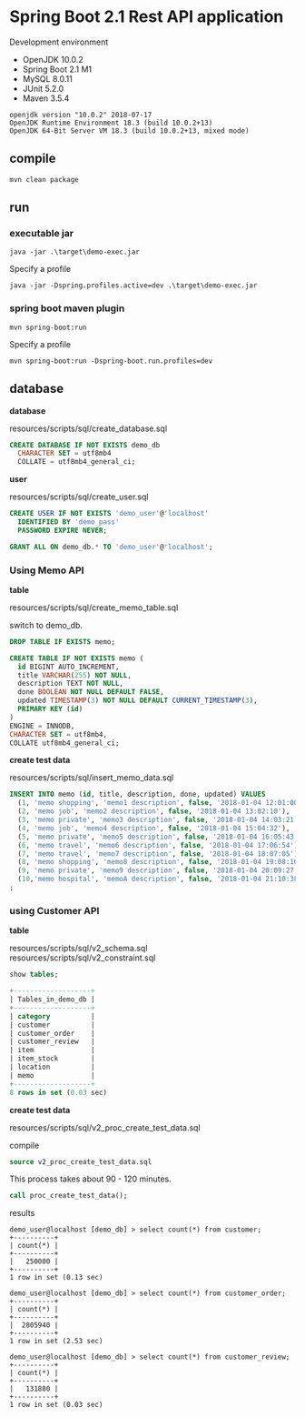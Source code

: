 # Spring Boot 2.1 Rest API application

Development environment

* OpenJDK 10.0.2
* Spring Boot 2.1 M1
* MySQL 8.0.11
* JUnit 5.2.0
* Maven 3.5.4

```text
openjdk version "10.0.2" 2018-07-17
OpenJDK Runtime Environment 18.3 (build 10.0.2+13)
OpenJDK 64-Bit Server VM 18.3 (build 10.0.2+13, mixed mode)
```

## compile

```text
mvn clean package
```

## run

### executable jar

```text
java -jar .\target\demo-exec.jar
```

Specify a profile

```text
java -jar -Dspring.profiles.active=dev .\target\demo-exec.jar
```

### spring boot maven plugin

```text
mvn spring-boot:run
```

Specify a profile

```text
mvn spring-boot:run -Dspring-boot.run.profiles=dev
```

## database

**database**

resources/scripts/sql/create_database.sql

```sql
CREATE DATABASE IF NOT EXISTS demo_db
  CHARACTER SET = utf8mb4
  COLLATE = utf8mb4_general_ci;
```

**user**

resources/scripts/sql/create_user.sql

```sql
CREATE USER IF NOT EXISTS 'demo_user'@'localhost'
  IDENTIFIED BY 'demo_pass'
  PASSWORD EXPIRE NEVER;

GRANT ALL ON demo_db.* TO 'demo_user'@'localhost';
```

### Using Memo API

**table**

resources/scripts/sql/create_memo_table.sql

switch to demo_db.

```sql
DROP TABLE IF EXISTS memo;

CREATE TABLE IF NOT EXISTS memo (
  id BIGINT AUTO_INCREMENT,
  title VARCHAR(255) NOT NULL,
  description TEXT NOT NULL,
  done BOOLEAN NOT NULL DEFAULT FALSE,
  updated TIMESTAMP(3) NOT NULL DEFAULT CURRENT_TIMESTAMP(3),
  PRIMARY KEY (id)
)
ENGINE = INNODB,
CHARACTER SET = utf8mb4,
COLLATE utf8mb4_general_ci;
```

**create test data**

resources/scripts/sql/insert_memo_data.sql

```sql
INSERT INTO memo (id, title, description, done, updated) VALUES
  (1, 'memo shopping', 'memo1 description', false, '2018-01-04 12:01:00'),
  (2, 'memo job', 'memo2 description', false, '2018-01-04 13:02:10'),
  (3, 'memo private', 'memo3 description', false, '2018-01-04 14:03:21'),
  (4, 'memo job', 'memo4 description', false, '2018-01-04 15:04:32'),
  (5, 'memo private', 'memo5 description', false, '2018-01-04 16:05:43'),
  (6, 'memo travel', 'memo6 description', false, '2018-01-04 17:06:54'),
  (7, 'memo travel', 'memo7 description', false, '2018-01-04 18:07:05'),
  (8, 'memo shopping', 'memo8 description', false, '2018-01-04 19:08:16'),
  (9, 'memo private', 'memo9 description', false, '2018-01-04 20:09:27'),
  (10,'memo hospital', 'memoA description', false, '2018-01-04 21:10:38')
;
```

### using Customer API

**table**

resources/scripts/sql/v2_schema.sql
resources/scripts/sql/v2_constraint.sql

```sql
show tables;

+-------------------+
| Tables_in_demo_db |
+-------------------+
| category          |
| customer          |
| customer_order    |
| customer_review   |
| item              |
| item_stock        |
| location          |
| memo              |
+-------------------+
8 rows in set (0.03 sec)
```

**create test data**

resources/scripts/sql/v2_proc_create_test_data.sql

compile

```sql
source v2_proc_create_test_data.sql
```

This process takes about 90 - 120 minutes.

```sql
call proc_create_test_data();
```

results

```text
demo_user@localhost [demo_db] > select count(*) from customer;
+----------+
| count(*) |
+----------+
|   250000 |
+----------+
1 row in set (0.13 sec)

demo_user@localhost [demo_db] > select count(*) from customer_order;
+----------+
| count(*) |
+----------+
|  2805940 |
+----------+
1 row in set (2.53 sec)

demo_user@localhost [demo_db] > select count(*) from customer_review;
+----------+
| count(*) |
+----------+
|   131880 |
+----------+
1 row in set (0.03 sec)
```
